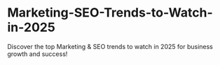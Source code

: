 # Marketing-SEO-Trends-to-Watch-in-2025
Discover the top Marketing &amp; SEO trends to watch in 2025 for business growth and success!
